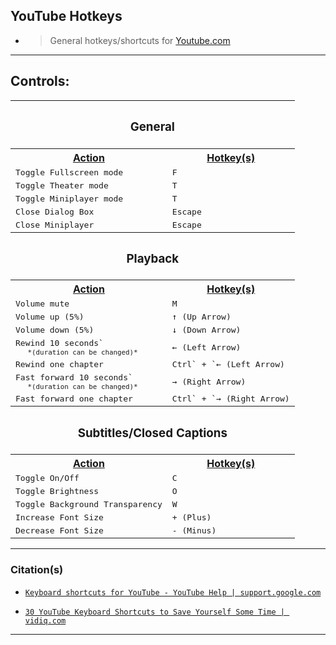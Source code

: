 <!-- ------------------------------ -->

## YouTube Hotkeys
- > General hotkeys/shortcuts for [Youtube.com](https://www.youtube.com/)

<!-- ------------------------------ -->

***
## Controls:
<table>
  <tr>
    <th colspan="2" style="text-align:center;"><h3>General<br /></h3></th>
  </tr>
  <tr>
    <th><u>Action</u></th>
    <th><u>Hotkey(s)</u></th>
  </tr>
  <tr>
    <td><kbd>Toggle Fullscreen mode</kbd></td>
    <td><kbd>F</kbd></td>
  </tr>
  <tr>
    <td><kbd>Toggle Theater mode</kbd></td>
    <td><kbd>T</kbd></td>
  </tr>
  <tr>
    <td><kbd>Toggle Miniplayer mode</kbd></td>
    <td><kbd>T</kbd></td>
  </tr>
  <tr>
    <td><kbd>Close Dialog Box</kbd></td>
    <td><kbd>Escape</kbd></td>
  </tr>
  <tr>
    <td><kbd>Close Miniplayer</kbd></td>
    <td><kbd>Escape</kbd></td>
  </tr>
  <tr>
    <th colspan="2" style="text-align:center;"><h3>Playback<br /></h3></th>
  </tr>
  <tr>
    <th><u>Action</u></th>
    <th><u>Hotkey(s)</u></th>
  </tr>
  <tr>
    <td><kbd>Volume mute</kbd></td>
    <td><kbd>M</kbd></td>
  </tr>
  <tr>
    <td><kbd>Volume up (5%)</kbd></td>
    <td><kbd>↑ (Up Arrow)</kbd></td>
  </tr>
  <tr>
    <td><kbd>Volume down (5%)</kbd></td>
    <td><kbd>↓ (Down Arrow)</kbd></td>
  </tr>
  <tr>
    <td><kbd>Rewind 10 seconds`<br /><sub>&nbsp;&nbsp;&nbsp;*(duration can be changed)*</sub> </td>
    <td><kbd>← (Left Arrow)</kbd></td>
  </tr>
  <tr>
    <td><kbd>Rewind one chapter</kbd></td>
    <td><kbd>Ctrl` + `← (Left Arrow)</kbd></td>
  </tr>
  <tr>
    <td><kbd>Fast forward 10 seconds`<br /><sub>&nbsp;&nbsp;&nbsp;*(duration can be changed)*</sub> </td>
    <td><kbd>→ (Right Arrow)</kbd></td>
  </tr>
  <tr>
    <td><kbd>Fast forward one chapter</kbd></td>
    <td><kbd>Ctrl` + `→ (Right Arrow)</kbd></td>
  </tr>
  <tr>
    <th colspan="2" style="text-align:center;"><h3>Subtitles/Closed Captions<br /></h3></th>
  </tr>
  <tr>
    <th><u>Action</u></th>
    <th><u>Hotkey(s)</u></th>
  </tr>
  <tr>
    <td><kbd>Toggle On/Off</kbd></td>
    <td><kbd>C</kbd></td>
  </tr>
  <tr>
    <td><kbd>Toggle Brightness</kbd></td>
    <td><kbd>O</kbd></td>
  </tr>
  <tr>
    <td><kbd>Toggle Background Transparency</kbd></td>
    <td><kbd>W</kbd></td>
  </tr>
  <tr>
    <td><kbd>Increase Font Size</kbd></td>
    <td><kbd>+ (Plus)</kbd></td>
  </tr>
  <tr>
    <td><kbd>Decrease Font Size</kbd></td>
    <td><kbd>- (Minus)</kbd></td>
  </tr>
</table>

<!-- ------------------------------ -->

***
### Citation(s)

- [`Keyboard shortcuts for YouTube - YouTube Help | support.google.com`](https://support.google.com/youtube/answer/7631406?hl=en)

- [`30 YouTube Keyboard Shortcuts to Save Yourself Some Time | vidiq.com`](https://vidiq.com/blog/post/30-youtube-keyboard-shortcuts/)

<!-- ------------------------------ -->

***
